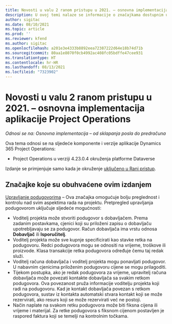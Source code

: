 ```yaml
---
title: Novosti u valu 2 ranom pristupu u 2021. – osnovna implementacija aplikacije Project Operations
description: U ovoj temi nalaze se informacije o značajkama dostupnim u valu 2 ranog pristupa izdanja implementacije osnovne aplikacije Project Operations u 2021. godini.
author: sigitac
ms.date: 08/10/2021
ms.topic: article
ms.prod: ''
ms.reviewer: kfend
ms.author: sigitac
ms.openlocfilehash: a201e3e4333b8892eea72387222d64e18b74d71b
ms.sourcegitcommit: 80aa1e8070f0cb4992ac408fc05bdffe47cee931
ms.translationtype: HT
ms.contentlocale: hr-HR
ms.lasthandoff: 08/13/2021
ms.locfileid: "7323902"
---
```

# <a name="whats-new-2021-wave-2-early-access---project-operations-lite-deployment"></a>Novosti u valu 2 ranom pristupu u 2021. – osnovna implementacija aplikacije Project Operations

_Odnosi se na: Osnovna implementacija – od sklapanja posla do predračuna_

Ova tema odnosi se na sljedeće komponente i verzije aplikacije Dynamics 365 Project Operations:

  - Project Operations u verziji 4.23.0.4 okruženja platforme Dataverse

Izdanje se primjenjuje samo kada je okruženje [uključeno u Rani pristup](/power-platform/admin/opt-in-early-access-updates#how-to-enable-early-access-updates).

## <a name="features-included-in-this-release"></a>Značajke koje su obuhvaćene ovim izdanjem

[Upravljanje podugovorima](../subcontracting/subcontracting_EA_scope.md) – Ova značajka omogućuje bolju preglednost i kontrolu nad svim aspektima rada na projektu. Pretpregled upravljanja podugovorom uključuje sljedeće mogućnosti:

  - Voditelj projekta može stvoriti podugovor s dobavljačem. Prema zadanim postavkama, cjenici koji su priloženi zapisu o dobavljaču upotrebljavaju se za podugovor. Račun dobavljača ima vrstu odnosa **Dobavljač** ili **Isporučitelj**.
  - Voditelj projekta može sve kupnje specificirati kao stavke retka na podugovoru. Redci podugovora mogu se odnositi na vrijeme, troškove ili proizvode. Klasa transakcije retka podugovora određuje čemu taj redak služi.
  - Voditelj računa dobavljača i voditelj projekta mogu ponavljati podugovor. U nabavnim cjenicima priloženim podugovoru cijene se mogu prilagoditi.
  - Tijekom postupka, ako je redak podugovora za vrijeme, upravitelj računa dobavljača može povezati kontakte dobavljača sa svakim retkom podugovora. Ova povezanost pruža informacije voditelju projekta koji radi na podugovoru. Kad je kontakt dobavljača povezan s retkom podugovora, sustav iz kontakta automatski stvara kontakt koji se može rezervirati, ako resurs koji se može rezervirati već ne postoji.
  - Način naplate na svakom retku podugovora može biti fiksna cijena ili vrijeme i materijal. Za retke podugovora s fiksnom cijenom postavljen je raspored faktura koji se temelji na kontrolnim točkama.
